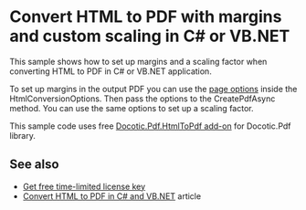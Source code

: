 # Convert HTML to PDF with margins and custom scaling in C# or VB.NET
This sample shows how to set up margins and a scaling factor when converting HTML to PDF in C# or VB.NET application.

To set up margins in the output PDF you can use the [page options](https://bitmiracle.com/pdf-library/api/htmltopdf/pdfpageoptions) inside the HtmlConversionOptions. Then pass the options to the CreatePdfAsync method. You can use the same options to set up a scaling factor.

This sample code uses free [Docotic.Pdf.HtmlToPdf add-on](https://www.nuget.org/packages/BitMiracle.Docotic.Pdf.HtmlToPdf/) for Docotic.Pdf library.

## See also
* [Get free time-limited license key](https://bitmiracle.com/pdf-library/download-pdf-library.aspx)
* [Convert HTML to PDF in C# and VB.NET](https://bitmiracle.com/pdf-library/html-to-pdf.aspx) article